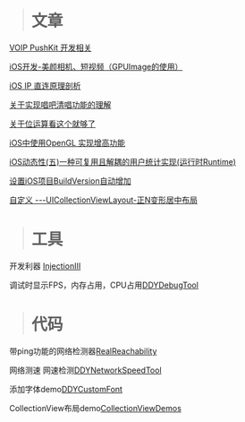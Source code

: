 > # 文章

[VOIP PushKit 开发相关](https://www.jianshu.com/p/9afff11dd6af)

[iOS开发-美颜相机、短视频（GPUImage的使用）](https://www.jianshu.com/p/7b367d5493a2)

[iOS IP 直连原理剖析](https://www.jianshu.com/p/63a94cb46cd2)

[关于实现唱吧清唱功能的理解](https://www.jianshu.com/p/e5df9ad08303)

[关于位运算看这个就够了](https://www.jianshu.com/p/25ddeb1d9adf)

[iOS中使用OpenGL 实现增高功能](https://www.jianshu.com/p/99ce551bb109)

[iOS动态性(五)一种可复用且解耦的用户统计实现(运行时Runtime)](http://www.cnblogs.com/wengzilin/)

[设置iOS项目BuildVersion自动增加](https://www.cnblogs.com/wengzilin/p/4648177.html)

[自定义 ---UICollectionViewLayout-正N变形居中布局](http://www.cnblogs.com/missCH/p/5991805.html)

> # 工具

开发利器 [InjectionIII](http://www.maczapp.com/injectioniii) 

调试时显示FPS，内存占用，CPU占用[DDYDebugTool](https://github.com/starainDou/DDYDebugTool)

> # 代码

带ping功能的网络检测器[RealReachability](https://github.com/dustturtle/RealReachability)

网络测速 网速检测[DDYNetworkSpeedTool](https://github.com/starainDou/DDYNetworkSpeedTool)

添加字体demo[DDYCustomFont](https://github.com/starainDou/DDYCustomFont)

CollectionView布局demo[CollectionViewDemos](https://github.com/CoderJackyHuang/CollectionViewDemos)

